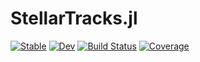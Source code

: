 # StellarTracks.jl

[![Stable](https://img.shields.io/badge/docs-stable-blue.svg)](https://cgarling.github.io/StellarTracks.jl/stable/)
[![Dev](https://img.shields.io/badge/docs-dev-blue.svg)](https://cgarling.github.io/StellarTracks.jl/dev/)
[![Build Status](https://github.com/cgarling/StellarTracks.jl/actions/workflows/CI.yml/badge.svg?branch=main)](https://github.com/cgarling/StellarTracks.jl/actions/workflows/CI.yml?query=branch%3Amain)
[![Coverage](https://codecov.io/gh/cgarling/StellarTracks.jl/branch/main/graph/badge.svg)](https://codecov.io/gh/cgarling/StellarTracks.jl)
